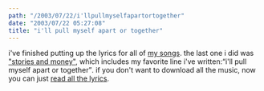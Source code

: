 ```yaml
---
path: "/2003/07/22/i'llpullmyselfapartortogether" 
date: "2003/07/22 05:27:08" 
title: "i'll pull myself apart or together" 
---
```

i've finished putting up the lyrics for all of <a href="http://music.randomchaos.com/">my songs</a>. the last one i did was <a href="http://www.randomchaos.com/document.php?source=lyrics/stories_and_money">"stories and money"</a>, which includes my favorite line i've written:<q>i'll pull myself apart or together</q>. if you don't want to download all the music, now you can just <a href="http://www.randomchaos.com/document.php">read all the lyrics</a>.